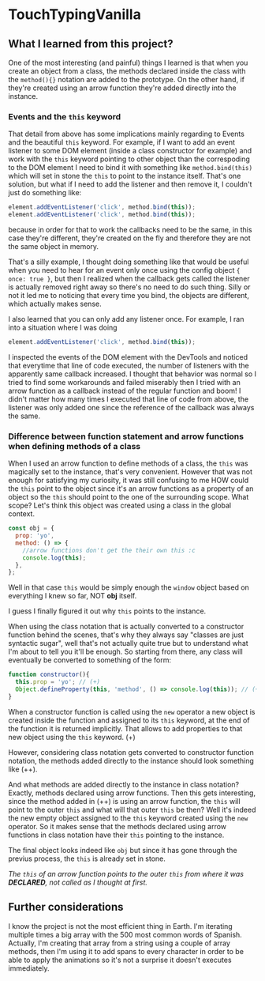 # TouchTypingVanilla
## What I learned from this project?
One of the most interesting (and painful) things I learned is that when you create an object from a class, the methods declared inside the class with the `method(){}` notation are added to the prototype.
On the other hand, if they're created using an arrow function they're added directly into the instance.

### Events and the `this` keyword
That detail from above has some implications mainly regarding to Events and the beautiful `this` keyword.
For example, if I want to add an event listener to some DOM element (inside a class constructor for example) and work with the `this` keyword pointing to other object than the correspoding to the DOM element I need to bind it with something like `method.bind(this)` which will set in stone the `this` to point to the instance itself.
That's one solution, but what if I need to add the listener and then remove it, I couldn't just do something like:
```js
element.addEventListener('click', method.bind(this));
element.addEventListener('click', method.bind(this));
```
because in order for that to work the callbacks need to be the same, in this case they're different, they're created on the fly and therefore they are not the same object in memory.

That's a silly example, I thought doing something like that would be useful when you need to hear for an event only once using the config object `{ once: true }`, but then I realized when the callback gets called the listener is actually removed right away so there's no need to do such thing.
Silly or not it led me to noticing that every time you bind, the objects are different, which actually makes sense.

I also learned that you can only add any listener once.
For example, I ran into a situation where I was doing 
```js
element.addEventListener('click', method.bind(this));
```
I inspected the events of the DOM element with the DevTools and noticed that everytime that line of code executed, the number of listeners with the apparently same callback increased.
I thought that behavior was normal so I tried to find some workarounds and failed miserably then I tried with an arrow function as a callback instead of the regular function and boom! I didn't matter how many times I executed that line of code from above, the listener was only added one since the reference of the callback was always the same.

### Difference between function statement and arrow functions when defining methods of a class
When I used an arrow function to define methods of a class, the `this` was magically set to the instance, that's very convenient.
However that was not enough for satisfying my curiosity, it was still confusing to me HOW could the `this` point to the object since it's an arrow functions as a property of an object so the `this` should point to the one of the surrounding scope.
What scope? Let's think this object was created using a class in the global context.
```js
const obj = {
  prop: 'yo',
  method: () => {
    //arrow functions don't get the their own this :c
    console.log(this);
  },
};
```
Well in that case `this` would be simply enough the `window` object based on everything I knew so far, NOT **obj** itself.

I guess I finally figured it out why `this` points to the instance.

When using the class notation that is actually converted to a constructor function behind the scenes, that's why they always say "classes are just syntactic sugar", well that's not actually quite true but to understand what I'm about to tell you it'll be enough.
So starting from there, any class will eventually be converted to something of the form:
```js
function constructor(){
  this.prop = 'yo'; // (+)
  Object.defineProperty(this, 'method', () => console.log(this)); // (++)
}
```
When a constructor function is called using the `new` operator a new object is created inside the function and assigned to its `this` keyword, at the end of the function it is returned implicitly.
That allows to add properties to that new object using the `this` keyword. (+)

However, considering class notation gets converted to constructor function notation, the methods added directly to the instance should look something like (++).

And what methods are added directly to the instance in class notation? Exactly, methods declared using arrow functions.
Then this gets interesting, since the method added in (++) is using an arrow function, the `this` will point to the outer `this` and what will that outer `this` be then? 
Well it's indeed the new empty object assigned to the `this` keyword created using the `new` operator.
So it makes sense that the methods declared using arrow functions in class notation have their `this` pointing to the instance.

The final object looks indeed like `obj` but since it has gone through the previus process, the `this` is already set in stone. 

*The `this` of an arrow function points to the outer `this` from where it was **DECLARED**, not called as I thought at first.*

## Further considerations
I know the project is not the most efficient thing in Earth. I'm iterating multiple times a big array with the 500 most common words of Spanish. Actually, I'm creating that array from a string using a couple of array methods, then I'm using it to add spans to every character in order to be able to apply the animations so it's not a surprise it doesn't executes immediately.

